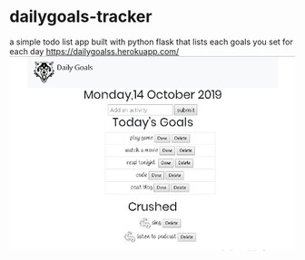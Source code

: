 # dailygoals-tracker
a simple todo list app built with python flask that lists each goals you set for each day
https://dailygoalss.herokuapp.com/
![alt text](https://github.com/fredcodee/todolistapp/blob/master/todoapp%20image.png)



